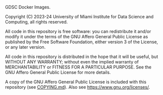GDSC Docker Images.

Copyright (C) 2023-24 University of Miami Institute for Data Science and Computing, all rights reserved.

All code in this repository is free software: you can redistribute it and/or modify it under the terms of the GNU Affero General Public License as published by the Free Software Foundation, either version 3 of the License, or any later version.

All code in this repository is distributed in the hope that it will be useful, but WITHOUT ANY WARRANTY; without even the implied warranty of MERCHANTABILITY or FITNESS FOR A PARTICULAR PURPOSE.  See the GNU Affero General Public License for more details.

A copy of the GNU Affero General Public License is included with this repository (see [COPYING.md](COPYING.md)).  Also see <https://www.gnu.org/licenses/>.